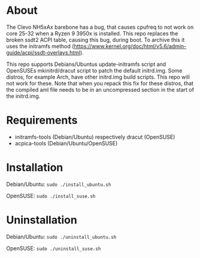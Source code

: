 # About
The Clevo NH5xAx barebone has a bug, that causes cpufreq to not work on core 25-32 when a Ryzen 9 3950x is installed. This repo replaces the broken ssdt2 ACPI table, causing this bug, during boot. To archive this it uses the initramfs method (https://www.kernel.org/doc/html/v5.6/admin-guide/acpi/ssdt-overlays.html).

This repo supports Debians/Ubuntus update-initramfs script and OpenSUSEs mkinitrd/dracut script to patch the default initrd.img. Some distros, for example Arch, have other initrd.img build scripts. This repo will not work for these. Note that when you repack this fix for these distros, that the compiled aml file needs to be in an uncompressed section in the start of the initrd.img.

# Requirements
- initramfs-tools (Debian/Ubuntu) respectively dracut (OpenSUSE)
- acpica-tools (Debian/Ubuntu/OpenSUSE)

# Installation
Debian/Ubuntu: `sudo ./install_ubuntu.sh`

OpenSUSE: `sudo ./install_suse.sh`

# Uninstallation
Debian/Ubuntu: `sudo ./uninstall_ubuntu.sh`

OpenSUSE: `sudo ./uninstall_suse.sh`
